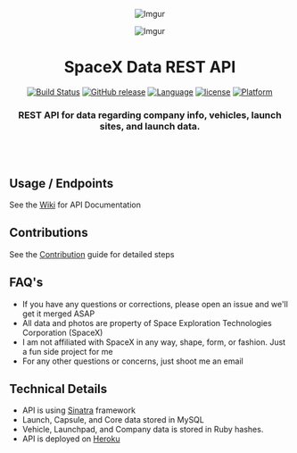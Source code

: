 <div align="center">

![Imgur](http://i.imgur.com/eL73Iit.png)

![Imgur](http://i.imgur.com/EdfIdgC.jpg)

# SpaceX Data REST API

[![Build Status](https://travis-ci.org/r-spacex/SpaceX-API.svg?branch=master)](https://travis-ci.org/r-spacex/SpaceX-API)
[![GitHub release](https://img.shields.io/github/release/jakewmeyer/SpaceX-API.svg)]()
[![Language](https://img.shields.io/badge/language-Ruby-red.svg)]()
[![license](https://img.shields.io/github/license/mashape/apistatus.svg)]()
[![Platform](https://img.shields.io/badge/platform-REST--API-brightgreen.svg)]()

### REST API for data regarding company info, vehicles, launch sites, and launch data.
<br></br>

</div>

## Usage / Endpoints
See the [Wiki](https://github.com/r-spacex/SpaceX-API/wiki) for API Documentation

## Contributions
See the [Contribution](https://github.com/r-spacex/SpaceX-API/blob/master/CONTRIBUTING.md) guide for detailed steps

## FAQ's
* If you have any questions or corrections, please open an issue and we'll get it merged ASAP
* All data and photos are property of Space Exploration Technologies Corporation (SpaceX)
* I am not affiliated with SpaceX in any way, shape, form, or fashion. Just a fun side project for me
* For any other questions or concerns, just shoot me an email

## Technical Details
* API is using [Sinatra](http://www.sinatrarb.com/) framework
* Launch, Capsule, and Core data stored in MySQL
* Vehicle, Launchpad, and Company data is stored in Ruby hashes.
* API is deployed on [Heroku](https://www.heroku.com/)
